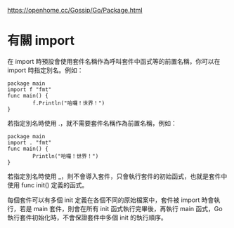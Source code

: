 https://openhome.cc/Gossip/Go/Package.html


# 有關 import

在 import 時預設會使用套件名稱作為呼叫套件中函式等的前置名稱，你可以在 import 時指定別名。例如：

```
package main
import f "fmt"
func main() {
        f.Println("哈囉！世界！")
}
```

若指定別名時使用 .，就不需要套件名稱作為前置名稱，例如：

```
package main
import . "fmt"
func main() {
        Println("哈囉！世界！")
}
```

若指定別名時使用 _，則不會導入套件，只會執行套件的初始函式，也就是套件中使用 func init() 定義的函式。

每個套件可以有多個 init 定義在各個不同的原始檔案中，套件被 import 時會執行，若是 main 套件，則會在所有 init 函式執行完畢後，再執行 main 函式，Go 執行套件初始化時，不會保證套件中多個 init 的執行順序。
